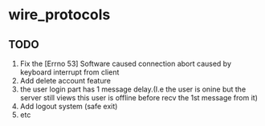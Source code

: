# wire_protocols
## TODO
1. Fix the [Errno 53] Software caused connection abort caused by keyboard interrupt from client
2. Add delete account feature
3. the user login part has 1 message delay.(I.e the user is onine but the server still views this user is offline before recv the 1st message from it)
4. Add logout system (safe exit)
5. etc

